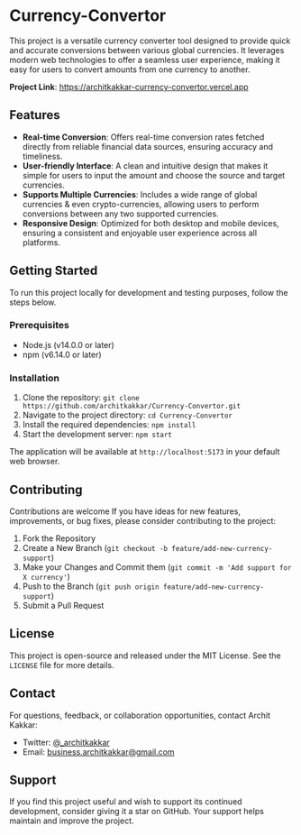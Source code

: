 # Currency-Convertor

This project is a versatile currency converter tool designed to provide quick and accurate conversions between various global currencies. It leverages modern web technologies to offer a seamless user experience, making it easy for users to convert amounts from one currency to another.

**Project Link**: https://architkakkar-currency-convertor.vercel.app

## Features

- **Real-time Conversion**: Offers real-time conversion rates fetched directly from reliable financial data sources, ensuring accuracy and timeliness.
- **User-friendly Interface**: A clean and intuitive design that makes it simple for users to input the amount and choose the source and target currencies.
- **Supports Multiple Currencies**: Includes a wide range of global currencies & even crypto-currencies, allowing users to perform conversions between any two supported currencies.
- **Responsive Design**: Optimized for both desktop and mobile devices, ensuring a consistent and enjoyable user experience across all platforms.

## Getting Started

To run this project locally for development and testing purposes, follow the steps below.

### Prerequisites

- Node.js (v14.0.0 or later)
- npm (v6.14.0 or later)

### Installation

1. Clone the repository: `git clone https://github.com/architkakkar/Currency-Convertor.git`
2. Navigate to the project directory: `cd Currency-Convertor`
3. Install the required dependencies: `npm install`
4. Start the development server: `npm start`

The application will be available at `http://localhost:5173` in your default web browser.

## Contributing

Contributions are welcome If you have ideas for new features, improvements, or bug fixes, please consider contributing to the project:

1. Fork the Repository
2. Create a New Branch (`git checkout -b feature/add-new-currency-support`)
3. Make your Changes and Commit them (`git commit -m 'Add support for X currency'`)
4. Push to the Branch (`git push origin feature/add-new-currency-support`)
5. Submit a Pull Request

## License

This project is open-source and released under the MIT License. See the `LICENSE` file for more details.

## Contact

For questions, feedback, or collaboration opportunities, contact Archit Kakkar:

- Twitter: [@_architkakkar](https://twitter.com/_architkakkar)
- Email: business.architkakkar@gmail.com

## Support

If you find this project useful and wish to support its continued development, consider giving it a star on GitHub. Your support helps maintain and improve the project.
